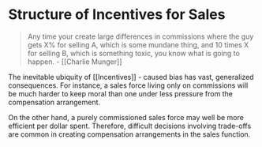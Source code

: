# Structure of Incentives for Sales

> Any time your create large differences in commissions where the guy gets X% for selling A, which is some mundane thing, and 10 times X for selling B, which is something toxic, you know what is going to happen. - [[Charlie Munger]]

The inevitable ubiquity of [[Incentives]] - caused bias has vast, generalized consequences. For instance, a sales force living only on commissions will be much harder to keep moral than one under less pressure from the compensation arrangement.

On the other hand, a purely commissioned sales force may well be more efficient per dollar spent. Therefore, difficult decisions involving trade-offs are common in creating compensation arrangements in the sales function. 